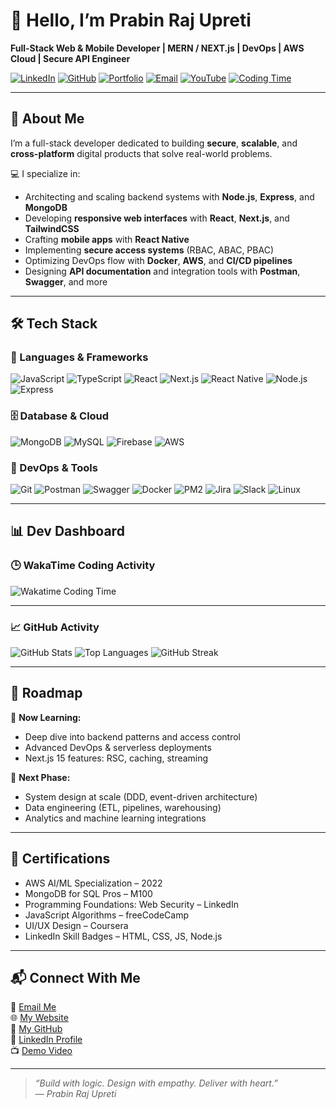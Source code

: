 # 👋 Hello, I’m Prabin Raj Upreti

**Full-Stack Web & Mobile Developer | MERN / NEXT.js | DevOps | AWS Cloud | Secure API Engineer**

[![LinkedIn](https://img.shields.io/badge/LinkedIn-blue?style=for-the-badge&logo=linkedin&logoColor=white)](https://linkedin.com/in/prabinrajupreti)
[![GitHub](https://img.shields.io/badge/GitHub-000?style=for-the-badge&logo=github&logoColor=white)](https://github.com/PrabinUpreti)
[![Portfolio](https://img.shields.io/badge/Portfolio-222?style=for-the-badge&logo=firefox-browser&logoColor=white)](https://prabinrajupreti.com.np)
[![Email](https://img.shields.io/badge/Gmail-D14836?style=for-the-badge&logo=gmail&logoColor=white)](mailto:upretirajprabin@gmail.com)
[![YouTube](https://img.shields.io/badge/Demo_Video-FF0000?style=for-the-badge&logo=youtube&logoColor=white)](https://youtu.be/Lgh4POoUa2E)
[![Coding Time](https://wakatime.com/badge/user/0909edbf-7706-45ed-bf9e-d8a2f4a21f28.svg)](https://wakatime.com/@0909edbf-7706-45ed-bf9e-d8a2f4a21f28)


---

## 🧠 About Me

I’m a full-stack developer dedicated to building **secure**, **scalable**, and **cross-platform** digital products that solve real-world problems.

💻 I specialize in:
- Architecting and scaling backend systems with **Node.js**, **Express**, and **MongoDB**
- Developing **responsive web interfaces** with **React**, **Next.js**, and **TailwindCSS**
- Crafting **mobile apps** with **React Native**
- Implementing **secure access systems** (RBAC, ABAC, PBAC)
- Optimizing DevOps flow with **Docker**, **AWS**, and **CI/CD pipelines**
- Designing **API documentation** and integration tools with **Postman**, **Swagger**, and more

---

## 🛠️ Tech Stack

### 🚀 Languages & Frameworks
![JavaScript](https://img.shields.io/badge/JavaScript-F7DF1E?style=flat&logo=javascript&logoColor=black)
![TypeScript](https://img.shields.io/badge/TypeScript-3178C6?style=flat&logo=typescript&logoColor=white)
![React](https://img.shields.io/badge/React-20232A?style=flat&logo=react&logoColor=61DAFB)
![Next.js](https://img.shields.io/badge/Next.js-000?style=flat&logo=nextdotjs&logoColor=white)
![React Native](https://img.shields.io/badge/React_Native-20232A?style=flat&logo=react&logoColor=61DAFB)
![Node.js](https://img.shields.io/badge/Node.js-339933?style=flat&logo=nodedotjs&logoColor=white)
![Express](https://img.shields.io/badge/Express.js-000000?style=flat&logo=express&logoColor=white)

### 🗄️ Database & Cloud
![MongoDB](https://img.shields.io/badge/MongoDB-47A248?style=flat&logo=mongodb&logoColor=white)
![MySQL](https://img.shields.io/badge/MySQL-005E87?style=flat&logo=mysql&logoColor=white)
![Firebase](https://img.shields.io/badge/Firebase-FFCA28?style=flat&logo=firebase&logoColor=black)
![AWS](https://img.shields.io/badge/AWS-232F3E?style=flat&logo=amazonaws&logoColor=white)

### 🧰 DevOps & Tools
![Git](https://img.shields.io/badge/Git-E44C30?style=flat&logo=git&logoColor=white)
![Postman](https://img.shields.io/badge/Postman-FF6C37?style=flat&logo=postman&logoColor=white)
![Swagger](https://img.shields.io/badge/Swagger-85EA2D?style=flat&logo=swagger&logoColor=black)
![Docker](https://img.shields.io/badge/Docker-2496ED?style=flat&logo=docker&logoColor=white)
![PM2](https://img.shields.io/badge/PM2-2B037A?style=flat)
![Jira](https://img.shields.io/badge/Jira-0052CC?style=flat&logo=jira&logoColor=white)
![Slack](https://img.shields.io/badge/Slack-4A154B?style=flat&logo=slack&logoColor=white)
![Linux](https://img.shields.io/badge/Linux-FCC624?style=flat&logo=linux&logoColor=black)

---

## 📊 Dev Dashboard

### 🕒 WakaTime Coding Activity

<!-- Replace these with actual share links from your WakaTime account -->
![Wakatime Coding Time](https://github-readme-stats.vercel.app/api/wakatime?username=prabinrajupreti&layout=compact&hide=other)

---

### 📈 GitHub Activity

![GitHub Stats](https://github-readme-stats.vercel.app/api?username=PrabinUpreti&show_icons=true&theme=tokyonight&count_private=true)
![Top Languages](https://github-readme-stats.vercel.app/api/top-langs/?username=PrabinUpreti&layout=compact&theme=tokyonight)
![GitHub Streak](https://streak-stats.demolab.com/?user=PrabinUpreti&theme=tokyonight)

---

## 🧭 Roadmap

🔹 **Now Learning:**
- Deep dive into backend patterns and access control
- Advanced DevOps & serverless deployments
- Next.js 15 features: RSC, caching, streaming

🔮 **Next Phase:**
- System design at scale (DDD, event-driven architecture)
- Data engineering (ETL, pipelines, warehousing)
- Analytics and machine learning integrations

---

## 🧾 Certifications

- AWS AI/ML Specialization – 2022  
- MongoDB for SQL Pros – M100  
- Programming Foundations: Web Security – LinkedIn  
- JavaScript Algorithms – freeCodeCamp  
- UI/UX Design – Coursera  
- LinkedIn Skill Badges – HTML, CSS, JS, Node.js  

---

## 📬 Connect With Me

📧 [Email Me](mailto:upretirajprabin@gmail.com)  
🌐 [My Website](https://prabinrajupreti.com.np)  
🐙 [My GitHub](https://github.com/PrabinUpreti)  
💼 [LinkedIn Profile](https://linkedin.com/in/prabinrajupreti)  
📺 [Demo Video](https://youtu.be/Lgh4POoUa2E)

---

> _“Build with logic. Design with empathy. Deliver with heart.”_  
> — *Prabin Raj Upreti*
